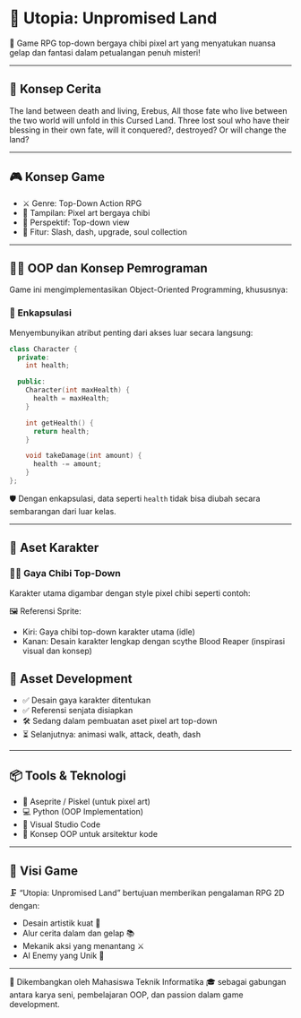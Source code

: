 # 🌌 Utopia: Unpromised Land

👾 Game RPG top-down bergaya chibi pixel art yang menyatukan nuansa gelap dan fantasi dalam petualangan penuh misteri!

---

## 📖 Konsep Cerita

The land between death and living, Erebus, All those fate who live between the two world will unfold in this Cursed Land. 
Three lost soul who have their blessing in their own fate, will it conquered?, destroyed? Or will change the land?

---

## 🎮 Konsep Game

* ⚔️ Genre: Top-Down Action RPG
* 🧱 Tampilan: Pixel art bergaya chibi
* 🔹 Perspektif: Top-down view
* 🔁 Fitur: Slash, dash, upgrade, soul collection

---

## 🧙‍♂️ OOP dan Konsep Pemrograman

Game ini mengimplementasikan Object-Oriented Programming, khususnya:

### 🧪 Enkapsulasi

Menyembunyikan atribut penting dari akses luar secara langsung:

```cpp
class Character {
  private:
    int health;

  public:
    Character(int maxHealth) {
      health = maxHealth;
    }

    int getHealth() {
      return health;
    }

    void takeDamage(int amount) {
      health -= amount;
    }
};
```

🛡️ Dengan enkapsulasi, data seperti `health` tidak bisa diubah secara sembarangan dari luar kelas.

---

## 🎨 Aset Karakter

### 🧕‍♂️ Gaya Chibi Top-Down

Karakter utama digambar dengan style pixel chibi seperti contoh:

🖼️ Referensi Sprite:

* Kiri: Gaya chibi top-down karakter utama (idle)
* Kanan: Desain karakter lengkap dengan scythe Blood Reaper (inspirasi visual dan konsep)

## 🧱 Asset Development

* ✅ Desain gaya karakter ditentukan
* ✅ Referensi senjata disiapkan
* 🛠️ Sedang dalam pembuatan aset pixel art top-down
* ⏳ Selanjutnya: animasi walk, attack, death, dash

---

## 📦 Tools & Teknologi

* 🎨 Aseprite / Piskel (untuk pixel art)
* 💻 Python (OOP Implementation)
* 🧹 Visual Studio Code
* 🧠 Konsep OOP untuk arsitektur kode

---

## 🚀 Visi Game

🗜️ “Utopia: Unpromised Land” bertujuan memberikan pengalaman RPG 2D dengan:

* Desain artistik kuat 🎨
* Alur cerita dalam dan gelap 📚
* Mekanik aksi yang menantang ⚔️
* AI Enemy yang Unik 🧠

---

📣 Dikembangkan oleh Mahasiswa Teknik Informatika 🎓 sebagai gabungan antara karya seni, pembelajaran OOP, dan passion dalam game development.
